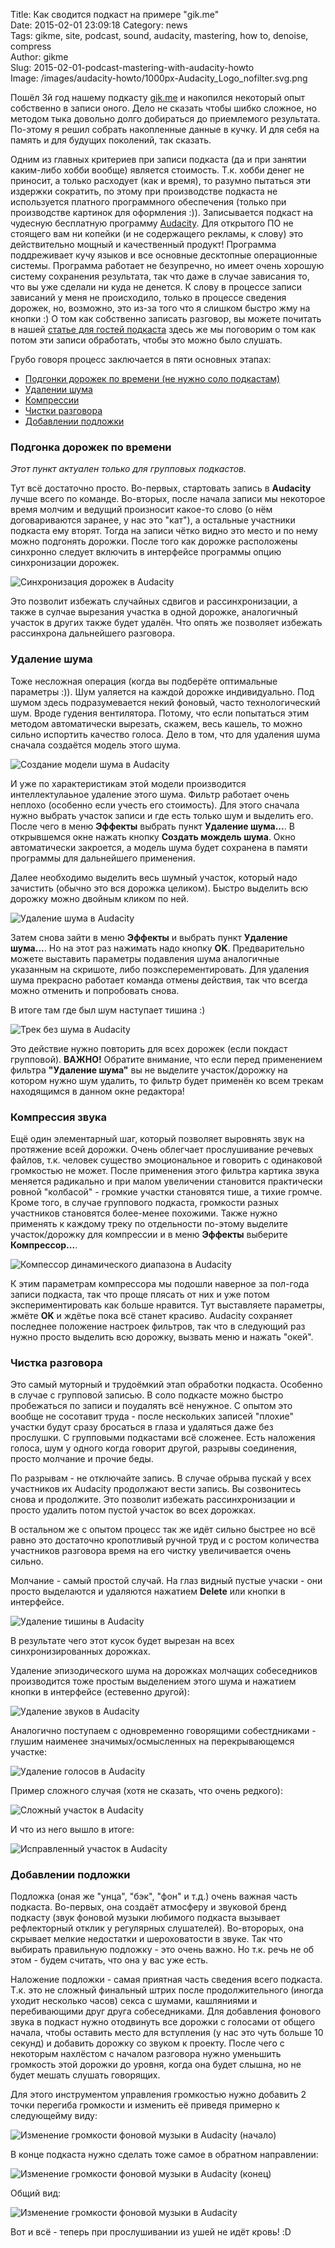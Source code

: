 Title: Как сводится подкаст на примере "gik.me"  
Date: 2015-02-01 23:09:18 
Category: news  
Tags: gikme, site, podcast, sound, audacity, mastering, how to, denoise, compress  
Author: gikme  
Slug: 2015-02-01-podcast-mastering-with-audacity-howto  
Image: /images/audacity-howto/1000px-Audacity_Logo_nofilter.svg.png

Пошёл 3й год нашему подкасту [gik.me](http://gik.me/) и накопился некоторый опыт собственно в записи оного. Дело не сказать чтобы шибко сложное, но методом тыка довольно долго добираться до приемлемого результата. По-этому я решил собрать накопленные данные в кучку. И для себя на память и для будущих поколений, так сказать.

Одним из главных критериев при записи подкаста (да и при занятии каким-либо хобби вообще) является стоимость. Т.к. хобби денег не приносит, а только расходует (как и время), то разумно пытаться эти издержки сократить, по этому при производстве подкаста не используется платного программного обеспечения (только при производстве картинок для оформления :)). Записывается подкаст на чудесную бесплатную программу [Audacity](http://audacity.sourceforge.net/). Для открытого ПО не стоящего вам ни копейки (и не содержащего рекламы, к слову) это действительно мощный и качественный продукт! 
Программа поддреживает кучу языков и все основные десктопные операционные системы. Программа работает не безупречно, но имеет очень хорошую систему сохранения результата, так что даже в случае зависания то, что вы уже сделали ни куда не денется. К слову в процессе записи зависаний у меня не происходило, только в процессе сведения дорожек, но, возможно, это из-за того что я слишком быстро жму на кнопки :) 
О том как собственно записать разговор, вы можете почитать в нашей [статье для гостей подкаста]({filename}/pages/how-to-record.md) здесь же мы поговорим о том как потом эти записи обработать, чтобы это можно было слушать.

Грубо говоря процесс заключается в пяти основных этапах:

- [Подгонки дорожек по времени (не нужно соло подкастам)](#sync)  
- [Удалении шума](#denoise)  
- [Компрессии](#compression)  
- [Чистки разговора](#debug)  
- [Добавлении подложки](#background)

<a name="sync"></a>

### Подгонка дорожек по времени

*Этот пункт актуален только для групповых подкастов.*

Тут всё достаточно просто. Во-первых, стартовать запись в **Audacity** лучше всего по команде. Во-вторых, после начала записи мы некоторое время молчим и ведущий произносит какое-то слово (о нём договариваются заранее, у нас это "кат"), а остальные участники подкаста ему вторят. Тогда на записи чётко видно это место и по нему можно подгонять дорожки. После того как дорожке расположены синхронно следует включить в интерфейсе программы опцию синхронизации дорожек.

![Синхронизация дорожек в Audacity]({filename}/images/audacity-howto/audacity-sync.png)

Это позволит избежать случайных сдвигов и рассинхронизации, а также в сулчае вырезания участка в одной дорожке, аналогичный участок в других также будет удалён. Что опять же позволяет избежать рассинхрона дальнейшего разговора.

<a name="denoise"></a>

### Удаление шума

Тоже несложная операция (когда вы подберёте оптимальные параметры :)). Шум уаляется на каждой дорожке индивидуально. Под шумом здесь подразумевается некий фоновый, часто технологический шум. Вроде гудения вентилятора. Потому, что если попытаться этим методом автоматически вырезать, скажем, весь кашель, то можно сильно испортить качество голоса. Дело в том, что для удаления шума сначала создаётся модель этого шума.

![Создание модели шума в Audacity]({filename}/images/audacity-howto/audacity-noise-model.png)

И уже по характеристикам этой модели производится интеллектулаьное удаление этого шума. Фильтр работает очень неплохо (особенно если учесть его стоимость). Для этого сначала нужно выбрать участок записи и где есть только шум и выделить его. После чего в меню **Эффекты** выбрать пункт **Удаление шума...**. В открывшемся окне нажать кнопку **Создать мождель шума**. Окно автоматически закроется, а модель шума будет сохранена в памяти программы для дальнейшего применения.

Далее необходимо выделить весь шумный участок, который надо зачистить (обычно это вся дорожка целиком). Быстро выделить всю дорожку можно двойным кликом по ней.

![Удаление шума в Audacity]({filename}/images/audacity-howto/audacity-noice-clear.png)

Затем снова зайти в меню **Эффекты** и выбрать пункт **Удаление шума...**. Но на этот раз нажимать надо кнопку **OK**. Предварительно можете выставить параметры подавления шума аналогичные указанным на скришоте, либо поэксперементировать. Для удаления шума прекрасно работает команда отмены действия, так что всегда можно отменить и попробовать снова.

В итоге там где был шум наступает тишина :)

![Трек без шума в Audacity]({filename}/images/audacity-howto/audacity-denoised.png)

Это действие нужно повторить для всех дорожек (если покдаст групповой). 
**ВАЖНО!** Обратите внимание, что если перед применением фильтра **"Удаление шума"** вы не выделите участок/дорожку на котором нужно шум удалить, то фильтр будет применён ко всем трекам находящимся в данном окне редактора!

<a name="compression"></a>

### Компрессия звука

Ещё один элементарный шаг, который позволяет выровнять звук на протяжение всей дорожки. Очень облегчает прослушивание речевых файлов, т.к. человек существо эмоциональное и говорить с одинаковой громкостью не может. После применения этого фильтра картика звука меняется радикально и при малом увеличении становится практически ровной "колбасой" - громкие участки становятся тише, а тихие громче. Кроме того, в случае группового подкаста, громкости разных участников становятся более-менее похожими. Также нужно применять к каждому треку по отдельности по-этому выделите участок/дорожку для компрессии и в меню **Эффекты** выберите **Компрессор...**.

![Компессор динамического диапазона в Audacity]({filename}/images/audacity-howto/audacity-comressor.png)

К этим параметрам компрессора мы подошли наверное за пол-года записи подкаста, так что проще плясать от них и уже потом экспериментировать как больше нравится. Тут выставляете параметры, жмёте **OK** и ждётье пока всё станет красиво. Audacity сохраняет последнее положение настроек фильтров, так что в следующий раз нужно просто выделить всю дорожку, вызвать меню и нажать "окей".

<a name="debug"></a>

### Чистка разговора

Это самый муторный и трудоёмкий этап обработки подкаста. Особенно в случае с групповой записью. В соло подкасте можно быстро пробежаться по записи и поудалять всё ненужное. С опытом это вообще не сосотавит труда - после нескольких записей "плохие" участки будут сразу бросаться в глаза и удаляться даже без прослушки. С групповыми подкастами всё сложенее. Есть наложения голоса, шум у одного когда говорит другой, разрывы соединения, просто молчание и прочие беды.

По разрывам - не отключайте запись. В случае обрыва пускай у всех участников их Audacity продолжают вести запись. Вы созвонитесь снова и продолжите. Это позволит избежать рассинхронизации и просто удалить потом пустой участок во всех дорожках.

В остальном же с опытом процесс так же идёт сильно быстрее но всё равно это достаточно кропотливый ручной труд и с ростом количества участников разговора время на его чистку увеличивается очень сильно.

Молчание - самый простой случай. На глаз видный пустые учаски - они просто выделаются и удаляются нажатием 
**Delete** или кнопки в интерфейсе.

![Удаление тишины в Audacity]({filename}/images/audacity-howto/audacity-silence.png)

В результате чего этот кусок будет вырезан на всех синхронизированных дорожках.

Удаление эпизодического шума на дорожках молчащих собеседников производится тоже простым выделением этого шума и нажатием кнопки в интерфейсе (естевенно другой):

![Удаление звуков в Audacity]({filename}/images/audacity-howto/audacity-mute.png)

Аналогично поступаем с одновременно говорящими собестдниками - глушим наименее значимых/осмысленных на перекрывающемся участке:

![Удаление голосов в Audacity]({filename}/images/audacity-howto/audacity-mute-voice.png)

Пример сложного случая (хотя не сказать, что очень редкого):

![Сложный участок в Audacity]({filename}/images/audacity-howto/audacity-buggy-part.png)

И что из него вышло в итоге:

![Исправленный участок в Audacity]({filename}/images/audacity-howto/audacity-clear.png)

<a name="background"></a>

### Добавлении подложки

Подложка (оная же "унца", "бэк", "фон" и т.д.) очень важная часть подкаста. Во-первых, она создаёт атмосферу и звуковой бренд подкасту (звук фоновой музыки любимого подкаста вызывает рефлекторный отклик у регулярных слушателей). Во-второрых, она скрывает мелкие недостатки и шероховатости в звуке. Так что выбирать правильную подложку - это очень важно. Но т.к. речь не об этом - будем считать, что она у вас уже есть.

Наложение подложки - самая приятная часть сведения всего подкаста. Т.к. это не сложный финальный штрих после продолжительного (иногда уходит несколько часов) секса с шумами, кашляниями и перебивающими друг друга собеседниками. 
Для добавления фонового звука в подкаст нужно отодвинуть все дорожки с голосами от общего начала, чтобы оставить место для вступления (у нас это чуть больше 10 секунд) и добавить дорожку со звуком к проекту. После чего с некоторым нахлёстом с началом разговора нужно уменьшить громкость этой дорожки до уровня, когда она будет слышна, но не будет мешать слушать говорящих.

Для этого инструментом управления громкостью нужно добавить 2 точки перегиба громкости и изменить её приведя примерно к следующейму виду:

![Изменение громкости фоновой музыки в Audacity (начало)]({filename}/images/audacity-howto/audacity-background-level-begin.png)

В конце подкаста нужно сделать тоже самое в обратном направлении:

![Изменение громкости фоновой музыки в Audacity (конец)]({filename}/images/audacity-howto/audacity-background-level-end.png)

Общий вид:

![Изменение громкости фоновой музыки в Audacity]({filename}/images/audacity-howto/audacity-background-level.png)

Вот и всё - теперь при прослушивании из ушей не идёт кровь! :D
